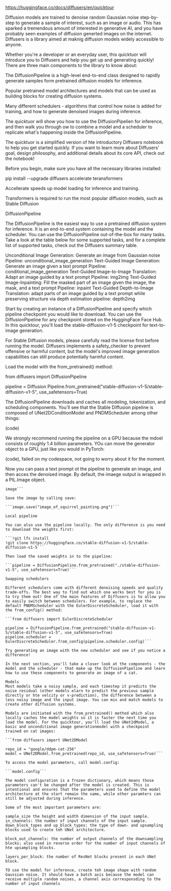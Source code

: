 https://huggingface.co/docs/diffusers/en/quicktour

Diffusion models are trained to denoise random Gaussian noise step-by-step to generate a sample of interest, such as an image or audio. This has sparked a tremendous amount of interested in generative AI, and you have probably seen examples of diffusion generted images on the internet. Diffusers is a library aimed at maknig diffusion models widely accessible to anyone.

Whether you're a developer or an everyday user, this quicktuor will introduce you to Diffusers and help you get up and generating quickly! There are three main components to the library to know about:

The DiffusionPipeline is a high-level end-to-end class designed to rapidly generate samples form pretrained diffusion models for inference.

Popular pretrained model architectures and models that can be used as building blocks for creating diffusion systems.

Many different schedulers - algorithms that control how noise is added for training, and how to generate denoised images during inference.

The quicktuor will show you how to use the DiffusionPipelien for inference, and then walk you through ow to combine a model and a scheduler to replicate what's happening inside the DiffusionPipeline.

The quicktuor is a simplified version of hte introductory Diffusers notebook to help you get started quickly. If you want to learn more about Diffusers' goal, design philosophy, and additional details about its core API, check out the notebook!

Before you begin, make sure you have all the necessary libraries installed:

pip install --upgrade diffusers accelerate teransformers

Accellerate speeds up model loading for inference and training.

Transformers is required to run the most popular diffusion models, such as Stable Diffusion

DiffusionPipeline

The DiffusionPipeline is the easiest way to use a pretrained diffusion system for inference. It is an end-to-end system containing the model and the scheduler. You can use the DiffusionPipeline out-of-the-box for many tasks. Take a look at the table below for some supported tasks, and for a complete list of supported tasks, check out the Diffusers summary table.

Unconditional Image Generation: Generate an image from Gaussian noise
    Pipeline: unconditional_image_generation 
Text-Guided Image Generation: Generate an image given a text prompt
    Pipeline: conditional_image_generation
Text-Guided Image-to-Image Translation: Adapt an image guided by a text prompt
    Pipeline: img2img
Text-Guided Image-Inpainting: Fill the masked part of an image given the image, the mask, and a text prompt
    Pipeline: inpaint
Text-Guided Depth-to-Image Translation: adapt parts of an image guided by a text prompt while preserving structure via depth estimation
    pipeline: depth2img

Start by creating an instance of a DiffusionPipeline and specify which pipeline checkpoint you would like to download. You can use the DiffusionPipeline for any checkpoint stored on the HuggingFace Face Hub. In this quicktour, you'll load the stable-diffusion-v1-5 checkpoint for text-to-image generation.

For Stable Diffusion models, please carefully read the license first before running the model. Diffusers implements a safety_checker to prevent offensive or harmful content, but the model's improved image generation capabilities can still produce potentially harmful content.

Load the model with the from_pretrained() method:

from diffusers import DiffusionPipeline

pipeline = Diffusion Pipeline.from_pretrained("stable-diffusion-v1-5/stable-diffusion-v1-5", use_safetensors=True)

The DiffusionPipeline downloads and caches all modeling, tokenization, and scheduling components. You'll see that the Stable Diffusion pipeline is composed of UNet2DConditionModel and PNDMScheduler among other things:

(code)

We strongly recommend running the pipeline on a GPU because the mdoel consists of roughly 1.4 billion parameters. YOu can move the generator object to a GPU, just like you would in PyTorch:

(code), failed on my codespace, not going to worry about it for the moment.

Now you can pass a text prompt ot the pipeline to generate an image, and then acces the denoised image. By default, the imaege output is wrapped in a PIL.Image object.

```image = pipeline("An image of a squrrel in Picasso style").images[0]
image```

Save the image by calling save:

```image.save("image_of_squirrel_painting.png")```

Local pipeline

You can also use the pipeline locally. The only difference is you need to download the weights first:

```!git lfs install
!git clone https://huggingface.co/stable-diffusion-v1-5/stable-diffusion-v1-5```

Then load the saved weights in to the pipeline: 

```pipeline = DiffusionPipeline.from_pretrained("./stable-diffusion-v1-5", use_safetensors=True)```

Swapping schedulers

Different schedulers come with different denoising speeds and quality trade-offs. The best way to find out which one works best for you is to try them out! One of the main features of Diffusers is to allow you to easily switch between schedulers. For example, to replace the default PNDMScheduler with the EulerDiscreteScheduler, load it with the from_config() method:

```from diffusers import EulerDiscreteScheduler

pipeline = DiffusionPipeline.from_pretrained("stable-diffusion-v1-5/stable-diffusion-v1-5", use_safetensors=True)
pipeline.scheduler = EulerDiscreteScheduler.from_config(pipeline.scheduler.config)```

Try generating an image with the new scheduler and see if you notice a difference!

In the next section, you'll take a closer look at the components - the model and the scheduler - that make up the DiffusionPipeline and learn how to use these components to generate an image of a cat.

Models 
Most models take a noisy sample, and each timestep it predicts the noise residual (other models elarn to predict the previous sample directly or hte velcity or v-prediction), the difference between a less noisy image and the input image. You can mix and match models to create other diffusion systems.

Models are initiated with the from_pretrained() method which also locally caches the model weights so it is faster the next time you load the model. For the quicktour, you'll load the UNet2dModel, a basic and unconditional image generationmodel with a checkpoint trained on cat images:

```from diffusers import UNet2DModel

repo_id = "google/ddpm-cat-256"
model = UNet2DModel.from_pretrained(repo_id, use_safetensors=True)```

To access the model parameters, call model.config:

```model.config```

The model configuration is a frozen dictionary, which means those parameters can't be changed after the model is created. This is intentional and ensures that the parameters used to define the model architecture at the start remain the same, while other paramters can still be adjusted during inference.

Some of the most important parameters are:

sample_size the height and width dimension of the input sample.
in_channels: the number of input channels of the input sample.
down_block_types and up_block_types: the type of down- and upsampling blocks used to create teh UNet architecture.

block_out_channels: the number of output channels of the downsampling blocks; also used in reverse order for the number of input channels of hte upsampling blocks.

layers_per_block: the number of ResNet blocks present in each UNet block.

TO use the model for inference, create teh image shape with random Gaussian noise. It should have a batch axis because the model can receive multiple random noises, a channel axis corresponsding to the number of input channels